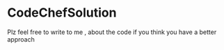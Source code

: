 # CodeChefSolution
Plz feel free to write to me , about the code if you think you have a better approach
